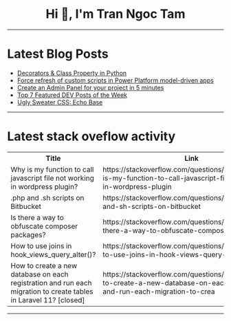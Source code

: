 <h1 align="center">Hi 👋, I'm Tran Ngoc Tam</h1>

---

# Latest Blog Posts 
<!-- BLOG-POST-LIST:START -->
- [Decorators &amp; Class Property in Python](https://dev.to/klaftech/decorators-class-property-in-python-14fa)
- [Force refresh of custom scripts in Power Platform model-driven apps](https://dev.to/kkazala/force-refresh-of-custom-scripts-in-model-driven-1i8a)
- [Create an Admin Panel for your project in 5 minutes](https://dev.to/arthur-vdr/create-an-admin-panel-for-your-project-in-5-minutes-2eho)
- [Top 7 Featured DEV Posts of the Week](https://dev.to/devteam/top-7-featured-dev-posts-of-the-week-k6m)
- [Ugly Sweater CSS: Echo Base](https://dev.to/jarvisscript/ugly-sweater-css-echo-base-5hdj)
<!-- BLOG-POST-LIST:END -->

---

# Latest stack oveflow activity
<table>
  <tr><th>Title</th><th>Link</th></tr>
  <!-- STACKOVERFLOW:START --><tr><td>Why is my function to call javascript file not working in wordpress plugin?</td><td>https://stackoverflow.com/questions/79288600/why-is-my-function-to-call-javascript-file-not-working-in-wordpress-plugin</td></tr><tr><td>.php and .sh scripts on Bitbucket</td><td>https://stackoverflow.com/questions/79288598/php-and-sh-scripts-on-bitbucket</td></tr><tr><td>Is there a way to obfuscate composer packages?</td><td>https://stackoverflow.com/questions/79288551/is-there-a-way-to-obfuscate-composer-packages</td></tr><tr><td>How to use joins in hook_views_query_alter&lpar;&rpar;?</td><td>https://stackoverflow.com/questions/79288352/how-to-use-joins-in-hook-views-query-alter</td></tr><tr><td>How to create a new database on each registration and run each migration to create tables in Laravel 11? [closed]</td><td>https://stackoverflow.com/questions/79288043/how-to-create-a-new-database-on-each-registration-and-run-each-migration-to-crea</td></tr><!-- STACKOVERFLOW:END -->
</table>

---


